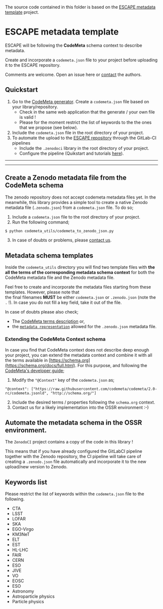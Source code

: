 The source code contained in this folder is based on the [ESCAPE metadata template](
https://gitlab.in2p3.fr/escape2020/wp3/escape_metadata_template) project.


# ESCAPE metadata template

ESCAPE will be following the **CodeMeta** schema context to describe metadata.

Create and incorporate a `codemeta.json` file to your project before uploading it to the ESCAPE repository.

Comments are welcome. Open an issue here or [contact](mailto:vuillaume@lapp.in2p3.fr;garcia@lapp.in2p3.fr) the authors.

## Quickstart

 1. Go to the [CodeMeta generator](https://codemeta.github.io/codemeta-generator/). Create a `codemeta.json` file based on your library/repository.
    - Check in the same web application that the generate / your own file is valid !  
    - Please for the moment restrict the list of keywords to the the ones that we propose (see below).
 2. Include the `codemeta.json` file in the root directory of your project.
 3. To automate the upload to the [ESCAPE repository](https://zenodo.org/communities/escape2020) through the GitLab-CI pipelines
    - Include the `.zenodoci` library in the root directory of your project.
    - Configure the pipeline (Quikstart and tutorials [here](https://escape2020.pages.in2p3.fr/wp3/ossr-pages/page/repository/publish_in_repository/)).
    
-----------------
-----------------
 
 
## Create a Zenodo metadata file from the CodeMeta schema

The zenodo repository does not accept codemeta metadata files yet. In the meanwhile, this library provides a simple tool
to create a native Zenodo metadata file (`.zenodo.json`) from a `codemeta.json` file. To do so;

 1. Include a `codemeta.json` file to the root directory of your project.
 2. Run the following command;
````bash
$ python codemeta_utils/codemeta_to_zenodo_json.py
````
 3. In case of doubts or problems, please [contact us](mailto:vuillaume@lapp.in2p3.fr;garcia@lapp.in2p3.fr).


## Metadata schema templates

Inside the `codemeta_utils` directory you will find two template files with **the all the terms of the corresponding metadata schema context** 
 for both the CodeMeta metadata file and the Zenodo metadata file.
 
Feel free to create and incorporate the metadata files starting from these templates. However, please note that  
the final filenames **MUST** be either `codemeta.json` or `.zenodo.json` (note the `.` !). In case you do not fill a key field, take it out of the file.

In case of doubts please also check;
  - The [CodeMeta terms description](https://codemeta.github.io/terms/) or,
  - the [`metadata representation`](https://developers.zenodo.org/#representation) allowed for the `.zenodo.json` metadata file.
  
  
### Extending the CodeMeta Context schema

In case you find that CodeMeta context does not describe deep enough your project, you can extend the metadata context 
and combine it with all the terms available in [https://schema.org](https://schema.org/docs/full.html).
For this purpose, and following the [CodeMeta's developer guide](https://codemeta.github.io/developer-guide/);

   1. Modify the `"@Context"` key of the `codemeta.json` as; 
    
    "@context": ["https://raw.githubusercontent.com/codemeta/codemeta/2.0-rc/codemeta.jsonld", "http://schema.org/"]
     
   2. Include the desired terms / properties following the `schema.org` context.
   3. Contact us for a likely implementation into the OSSR environment :-)


## Automate the metadata schema in the OSSR environment.

The `ZenodoCI` project contains a copy of the code in this library !


This means that if you have already configured the GitLabCI pipeline together with the Zenodo repository, the CI 
pipeline will take care of creating a `.zenodo.json` file automatically and incorporate it to the new upload/new 
version to Zenodo.

## Keywords list

Please restrict the list of keywords within the `codemeta.json` file to the following.

- CTA
- LSST
- LOFAR
- SKA
- EGO-Virgo
- KM3NeT
- ELT
- EST
- HL-LHC
- FAIR
- CERN
- ESO
- JIVE
- VO
- EOSC
- ESO
- Astronomy
- Astroparticle physics
- Particle physics